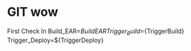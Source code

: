 # GIT wow
First Check In
Build_EAR=${BuildEAR}
Trigger_Build=${TriggerBuild}
Trigger_Deploy=${TriggerDeploy}

